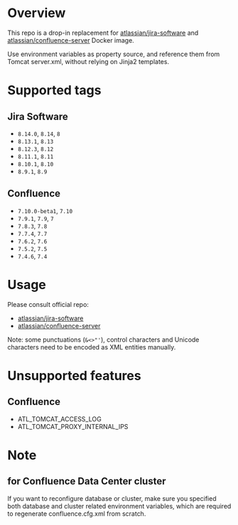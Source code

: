 # Overview

This repo is a drop-in replacement for [atlassian/jira-software](https://hub.docker.com/r/atlassian/jira-software) and [atlassian/confluence-server](https://hub.docker.com/r/atlassian/confluence-server/) Docker image.

Use environment variables as property source, and reference them from Tomcat server.xml, without relying on Jinja2 templates.

# Supported tags

## Jira Software

* `8.14.0`, `8.14`, `8`
* `8.13.1`, `8.13`
* `8.12.3`, `8.12`
* `8.11.1`, `8.11`
* `8.10.1`, `8.10`
* `8.9.1`, `8.9`

## Confluence

* `7.10.0-beta1`, `7.10`
* `7.9.1`, `7.9`, `7`
* `7.8.3`, `7.8`
* `7.7.4`, `7.7`
* `7.6.2`, `7.6`
* `7.5.2`, `7.5`
* `7.4.6`, `7.4`

# Usage

Please consult official repo:

* [atlassian/jira-software](https://hub.docker.com/r/atlassian/jira-software/)
* [atlassian/confluence-server](https://hub.docker.com/r/atlassian/confluence-server/)

Note: some punctuations (`&<>"'`), control characters and Unicode characters need to be encoded as XML entities manually.

# Unsupported features

## Confluence

* ATL_TOMCAT_ACCESS_LOG
* ATL_TOMCAT_PROXY_INTERNAL_IPS

# Note

## for Confluence Data Center cluster

If you want to reconfigure database or cluster, make sure you specified both database and cluster related environment variables, which are required to regenerate confluence.cfg.xml from scratch.
